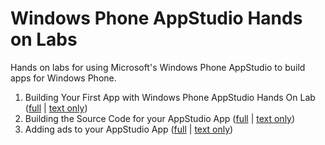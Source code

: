 Windows Phone AppStudio Hands on Labs
============================

Hands on labs for using Microsoft's Windows Phone AppStudio to build apps for Windows Phone.

1. Building Your First App with Windows Phone AppStudio Hands On Lab ([full](01-build-your-first-app/hol.md) | [text only](01-build-your-first-app/hol-text.md))
1. Building the Source Code for your AppStudio App ([full](02-build-the-source-code-for-your-app/hol.md) | [text only](02-build-the-source-code-for-your-app/hol-text.md))
1. Adding ads to your AppStudio App ([full](03-adding-ads-to-your-app/hol.md) | [text only](03-adding-ads-to-your-app/hol-text.md))